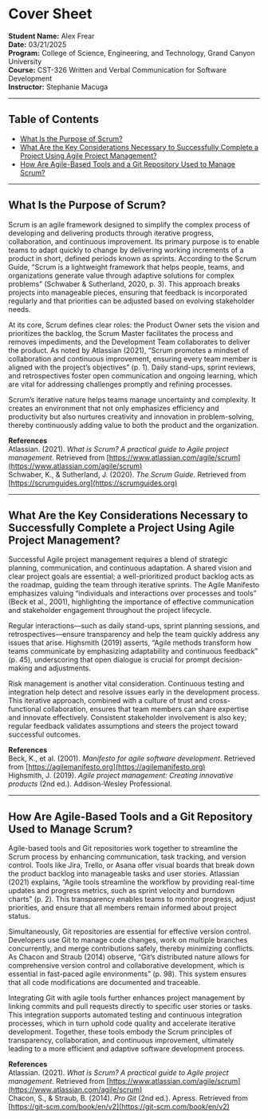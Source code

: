 # Cover Sheet

**Student Name:** Alex Frear  
**Date:** 03/21/2025  
**Program:** College of Science, Engineering, and Technology, Grand Canyon University  
**Course:** CST-326 Written and Verbal Communication for Software Development  
**Instructor:** Stephanie Macuga  

---

## Table of Contents
- [What Is the Purpose of Scrum?](#what-is-the-purpose-of-scrum)
- [What Are the Key Considerations Necessary to Successfully Complete a Project Using Agile Project Management?](#what-are-the-key-considerations-necessary-to-successfully-complete-a-project-using-agile-project-management)
- [How Are Agile-Based Tools and a Git Repository Used to Manage Scrum?](#how-are-agile-based-tools-and-a-git-repository-used-to-manage-scrum)

---

## What Is the Purpose of Scrum?

Scrum is an agile framework designed to simplify the complex process of developing and delivering products through iterative progress, collaboration, and continuous improvement. Its primary purpose is to enable teams to adapt quickly to change by delivering working increments of a product in short, defined periods known as sprints. According to the Scrum Guide, “Scrum is a lightweight framework that helps people, teams, and organizations generate value through adaptive solutions for complex problems” (Schwaber & Sutherland, 2020, p. 3). This approach breaks projects into manageable pieces, ensuring that feedback is incorporated regularly and that priorities can be adjusted based on evolving stakeholder needs.

At its core, Scrum defines clear roles: the Product Owner sets the vision and prioritizes the backlog, the Scrum Master facilitates the process and removes impediments, and the Development Team collaborates to deliver the product. As noted by Atlassian (2021), “Scrum promotes a mindset of collaboration and continuous improvement, ensuring every team member is aligned with the project’s objectives” (p. 1). Daily stand-ups, sprint reviews, and retrospectives foster open communication and ongoing learning, which are vital for addressing challenges promptly and refining processes.

Scrum’s iterative nature helps teams manage uncertainty and complexity. It creates an environment that not only emphasizes efficiency and productivity but also nurtures creativity and innovation in problem-solving, thereby continuously adding value to both the product and the organization.

**References**  
Atlassian. (2021). *What is Scrum? A practical guide to Agile project management*. Retrieved from [https://www.atlassian.com/agile/scrum](https://www.atlassian.com/agile/scrum)  
Schwaber, K., & Sutherland, J. (2020). *The Scrum Guide*. Retrieved from [https://scrumguides.org](https://scrumguides.org)

---

## What Are the Key Considerations Necessary to Successfully Complete a Project Using Agile Project Management?

Successful Agile project management requires a blend of strategic planning, communication, and continuous adaptation. A shared vision and clear project goals are essential; a well-prioritized product backlog acts as the roadmap, guiding the team through iterative sprints. The Agile Manifesto emphasizes valuing “individuals and interactions over processes and tools” (Beck et al., 2001), highlighting the importance of effective communication and stakeholder engagement throughout the project lifecycle.

Regular interactions—such as daily stand-ups, sprint planning sessions, and retrospectives—ensure transparency and help the team quickly address any issues that arise. Highsmith (2019) asserts, “Agile methods transform how teams communicate by emphasizing adaptability and continuous feedback” (p. 45), underscoring that open dialogue is crucial for prompt decision-making and adjustments.

Risk management is another vital consideration. Continuous testing and integration help detect and resolve issues early in the development process. This iterative approach, combined with a culture of trust and cross-functional collaboration, ensures that team members can share expertise and innovate effectively. Consistent stakeholder involvement is also key; regular feedback validates assumptions and steers the project toward successful outcomes.

**References**  
Beck, K., et al. (2001). *Manifesto for agile software development*. Retrieved from [https://agilemanifesto.org](https://agilemanifesto.org)  
Highsmith, J. (2019). *Agile project management: Creating innovative products* (2nd ed.). Addison-Wesley Professional.

---

## How Are Agile-Based Tools and a Git Repository Used to Manage Scrum?

Agile-based tools and Git repositories work together to streamline the Scrum process by enhancing communication, task tracking, and version control. Tools like Jira, Trello, or Asana offer visual boards that break down the product backlog into manageable tasks and user stories. Atlassian (2021) explains, “Agile tools streamline the workflow by providing real-time updates and progress metrics, such as sprint velocity and burndown charts” (p. 2). This transparency enables teams to monitor progress, adjust priorities, and ensure that all members remain informed about project status.

Simultaneously, Git repositories are essential for effective version control. Developers use Git to manage code changes, work on multiple branches concurrently, and merge contributions safely, thereby minimizing conflicts. As Chacon and Straub (2014) observe, “Git’s distributed nature allows for comprehensive version control and collaborative development, which is essential in fast-paced agile environments” (p. 98). This system ensures that all code modifications are documented and traceable.

Integrating Git with agile tools further enhances project management by linking commits and pull requests directly to specific user stories or tasks. This integration supports automated testing and continuous integration processes, which in turn uphold code quality and accelerate iterative development. Together, these tools embody the Scrum principles of transparency, collaboration, and continuous improvement, ultimately leading to a more efficient and adaptive software development process.

**References**  
Atlassian. (2021). *What is Scrum? A practical guide to Agile project management*. Retrieved from [https://www.atlassian.com/agile/scrum](https://www.atlassian.com/agile/scrum)  
Chacon, S., & Straub, B. (2014). *Pro Git* (2nd ed.). Apress. Retrieved from [https://git-scm.com/book/en/v2](https://git-scm.com/book/en/v2)
